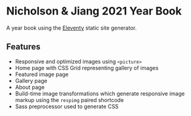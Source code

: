 # Nicholson & Jiang 2021 Year Book

A year book using the [Eleventy](https://github.com/11ty/eleventy) static site generator.

## Features

- Responsive and optimized images using `<picture>`
- Home page with CSS Grid representing gallery of images
- Featured image page
- Gallery page
- About page
- Build-time image transformations which generate responsive image markup using the `respimg` paired shortcode
- Sass preprocessor used to generate CSS
